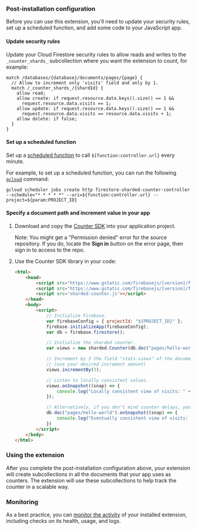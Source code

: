 ### Post-installation configuration

Before you can use this extension, you'll need to update your security rules, set up a scheduled function, and add some code to your JavaScript app.

#### Update security rules

Update your Cloud Firestore security rules to allow reads and writes to the `_counter_shards_` subcollection where you want the extension to count, for example:

```
match /databases/{database}/documents/pages/{page} {
  // Allow to increment only 'visits' field and only by 1.
  match /_counter_shards_/{shardId} {
    allow read;
    allow create: if request.resource.data.keys().size() == 1 &&
      request.resource.data.visits == 1;
    allow update: if request.resource.data.keys().size() == 1 &&
      request.resource.data.visits == resource.data.visits + 1;
    allow delete: if false;
  }
}
```

#### Set up a scheduled function

Set up a [scheduled function](https://firebase.google.com/docs/functions/schedule-functions) to call `${function:controller.url}` every minute.

For example, to set up a scheduled function, you can run the following [`gcloud`](https://cloud.google.com/sdk/gcloud/) command:

```
gcloud scheduler jobs create http firestore-sharded-counter-controller --schedule="* * * * *" --uri=${function:controller.url} --project=${param:PROJECT_ID}
```

#### Specify a document path and increment value in your app

1.  Download and copy the [Counter SDK](https://dev-partners.googlesource.com/samples/firebase/mods/+/master/firestore-counter/clients/web/dist/sharded-counter.js) into your application project.

    Note: You might get a "Permission denied" error for the source repository. If you do, locate the **Sign in** button on the error page, then sign in to access to the repo.

1.  Use the Counter SDK library in your code:

    ```html
    <html>
        <head>
            <script src="https://www.gstatic.com/firebasejs/[version]/firebase-app.js"></script>
            <script src="https://www.gstatic.com/firebasejs/[version]/firebase-firestore.js"></script>
            <script src="sharded-counter.js"></script>
        </head>
        <body>
            <script>
                // Initialize Firebase.
                var firebaseConfig = { projectId: "${PROJECT_ID}" };
                firebase.initializeApp(firebaseConfig);
                var db = firebase.firestore();

                // Initialize the sharded counter.
                var views = new sharded.Counter(db.doc("pages/hello-world"), "stats.views");

                // Increment by 3 the field "stats.views" of the document: ${param:INTERNAL_STATE_PATH}.
                // (use your desired increment amount)
                views.incrementBy(3);

                // Listen to locally consistent values.
                views.onSnapshot((snap) => {
                    console.log("Locally consistent view of visits: " + snap.data());
                });

                // Alternatively, if you don't mind counter delays, you can listen to the document directly.
                db.doc("pages/hello-world").onSnapshot((snap) => {
                    console.log("Eventually consistent view of visits: " + snap.get("stats.views"));
                })
            </script>
        </body>
    </html>
    ```

### Using the extension

After you complete the post-installation configuration above, your extension will create subcollections in all the documents that your app uses as counters. The extension will use these subcollections to help track the counter in a scalable way.

### Monitoring

As a best practice, you can [monitor the activity](https://firebase.google.com/docs/extensions/manage-installed-extensions#monitor) of your installed extension, including checks on its health, usage, and logs.
